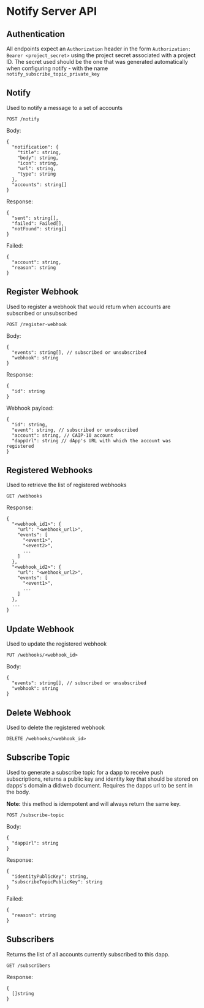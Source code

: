 # Notify Server API

## Authentication

All endpoints expect an `Authorization` header in the form `Authorization: Bearer <project_secret>` using the project secret associated with a project ID. The secret used should be the one that was generated automatically when configuring notify - with the name `notify_subscribe_topic_private_key`

## Notify

Used to notify a message to a set of accounts

`POST /notify`

Body:

```jsonc
{
  "notification": {
    "title": string,
    "body": string,
    "icon": string,
    "url": string,
    "type": string
  },
  "accounts": string[]
}
``` 

Response: 

```jsonc
{
  "sent": string[],
  "failed": Failed[],
  "notFound": string[]
}
```

Failed:

```jsonc
{
  "account": string,
  "reason": string
}
```

## Register Webhook

Used to register a webhook that would return when accounts are subscribed or unsubscribed

`POST /register-webhook`

Body:

```jsonc
{
  "events": string[], // subscribed or unsubscribed
  "webhook": string
}
```

Response:

```jsonc
{
  "id": string
}
```

Webhook payload:

```jsonc
{
  "id": string,
  "event": string, // subscribed or unsubscribed
  "account": string, // CAIP-10 account
  "dappUrl": string // dApp's URL with which the account was registered
}
```


## Registered Webhooks

Used to retrieve the list of registered webhooks

`GET /webhooks`

Response:

```jsonc
{
  "<webhook_id1>": {
    "url": "<webhook_url1>",
    "events": [
      "<event1>",
      "<event2>",
      ...
    ]
  },
  "<webhook_id2>": {
    "url": "<webhook_url2>",
    "events": [
      "<event1>",
      ...
    ]
  },
  ...
}
```


## Update Webhook

Used to update the registered webhook

`PUT /webhooks/<webhook_id>`

Body:

```jsonc
{
  "events": string[], // subscribed or unsubscribed
  "webhook": string
} 
```



## Delete Webhook

Used to delete the registered webhook

`DELETE /webhooks/<webhook_id>`

## Subscribe Topic

Used to generate a subscribe topic for a dapp to receive push subscriptions, returns a public key and identity key that should be stored on dapps's domain a did:web document. Requires the dapps url to be sent in the body.

**Note:** this method is idempotent and will always return the same key.

`POST /subscribe-topic`

Body:

```jsonc
{
  "dappUrl": string
}
``` 

Response:

```jsonc
{
  "identityPublicKey": string,
  "subscribeTopicPublicKey": string 
}
``` 

Failed:

```jsonc
{
  "reason": string
}
```

## Subscribers 

Returns the list of all accounts currently subscribed to this dapp.

`GET /subscribers`

Response:

```jsonc
{
  []string
}
``` 
